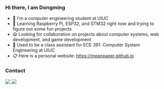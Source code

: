 ### Hi there, I am Dongming
- 👋 I'm a computer engineering student at UIUC
- 🤔 Learning Raspberry Pi, ESP32, and STM32 right now and trying to figure out some fun projects
- 😃 Looking for collaboration on projects about computer systems, web development, and game development 
- 💼 Used to be a class assistant for ECE 391: Computer System Engineering at UIUC
- 📋 Here is a personal website: https://meanpaper.github.io

### Contact
<img src="https://img.shields.io/badge/Email-dl35%40illinois.edu-blue?style=flat&logo=Mail.ru" /> <a href="https://www.linkedin.com/in/dongmingliu183/">
  <img src = "https://img.shields.io/badge/LinkedIn-0077B5?style=flat&logo=linkedin&logoColor=white">
</a>

<!--
**MeanPaper/MeanPaper** is a ✨ _special_ ✨ repository because its `README.md` (this file) appears on your GitHub profile.

Here are some ideas to get you started:
- 📓 Currently deep-diving in Computer Organization and Design, Communication Networks, and Game Development with UE5
- 🔭 I’m currently working on ...
- 🌱 I’m currently learning ...
- 👯 I’m looking to collaborate on ...
- 🤔 I’m looking for help with ...
- 💬 Ask me about ...
- 📫 How to reach me: ...
- 😄 Pronouns: ...
- ⚡ Fun fact: ...
-->
